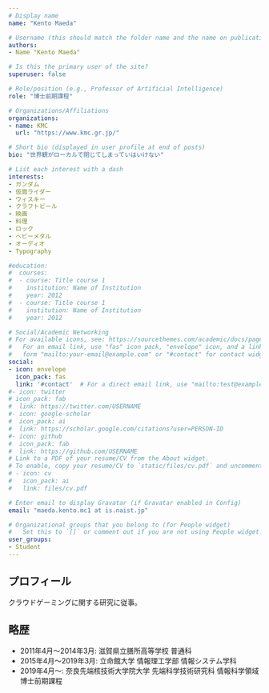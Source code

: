 ```yaml
---
# Display name
name: "Kento Maeda"

# Username (this should match the folder name and the name on publications)
authors:
- Name "Kento Maeda"

# Is this the primary user of the site?
superuser: false

# Role/position (e.g., Professor of Artificial Intelligence)
role: "博士前期課程"

# Organizations/Affiliations
organizations:
- name: KMC
  url: "https://www.kmc.gr.jp/"

# Short bio (displayed in user profile at end of posts)
bio: "世界観がローカルで閉じてしまっていはいけない"

# List each interest with a dash
interests:
- ガンダム
- 仮面ライダー
- ウィスキー
- クラフトビール
- 映画
- 料理
- ロック
- ヘビーメタル
- オーディオ
- Typography

#education:
#  courses:
#  - course: Title course 1
#    institution: Name of Institution
#    year: 2012
#  - course: Title course 1
#    institution: Name of Institution
#    year: 2012

# Social/Academic Networking
# For available icons, see: https://sourcethemes.com/academic/docs/page-builder/#icons
#   For an email link, use "fas" icon pack, "envelope" icon, and a link in the
#   form "mailto:your-email@example.com" or "#contact" for contact widget.
social:
- icon: envelope
  icon_pack: fas
  link: '#contact'  # For a direct email link, use "mailto:test@example.org".
#- icon: twitter
# icon_pack: fab
#  link: https://twitter.com/USERNAME
#- icon: google-scholar
#  icon_pack: ai
#  link: https://scholar.google.com/citations?user=PERSON-ID
#- icon: github
#  icon_pack: fab
#  link: https://github.com/USERNAME
# Link to a PDF of your resume/CV from the About widget.
# To enable, copy your resume/CV to `static/files/cv.pdf` and uncomment the lines below.
# - icon: cv
#   icon_pack: ai
#   link: files/cv.pdf

# Enter email to display Gravatar (if Gravatar enabled in Config)
email: "maeda.kento.mc1 at is.naist.jp"

# Organizational groups that you belong to (for People widget)
#   Set this to `[]` or comment out if you are not using People widget.
user_groups:
- Student
---
```


## プロフィール
クラウドゲーミングに関する研究に従事。

## 略歴

- 2011年4月〜2014年3月: 滋賀県立膳所高等学校 普通科
- 2015年4月〜2019年3月: 立命館大学 情報理工学部 情報システム学科
- 2019年4月～: 奈良先端核技術大学院大学 先端科学技術研究科 情報科学領域 博士前期課程



